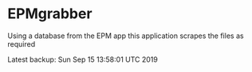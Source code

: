 # EPMgrabber
Using a database from the EPM app this application scrapes the files as required


Latest backup: Sun Sep 15 13:58:01 UTC 2019
